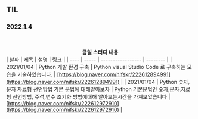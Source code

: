 ## TIL

### 2022.1.4

<br/>

<b> <center>금일 스터디 내용 </center> </b>
| 날짜 | 제목  | 설명              | 링크     |
| ---- | ----- | ----------------- | -------- |
| 2021/01/04 | Python 개발 환경 구축 | Python visual Studio Code 로 구축하는 모습을 기술하였습니다. | [https://blog.naver.com/nifskr/222612894991](https://blog.naver.com/nifskr/222612894991) |
| 2021/01/04 | Python 숫자,문자 자료형 선언방법 기본 문법에 대해알아보자 | Python 기본문법인 숫자,문자,자료형 선언방법, 주석,변수 초기화 방법에대해 알아보는시간을 가져보았습니다 | [https://blog.naver.com/nifskr/222612972910](https://blog.naver.com/nifskr/222612972910) |

